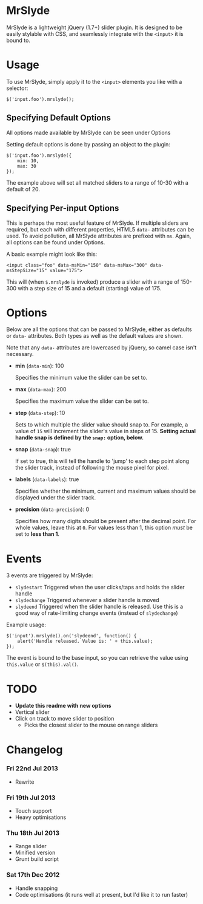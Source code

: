 # MrSlyde

MrSlyde is a lightweight jQuery (1.7+) slider plugin. It is designed to be easily stylable with CSS, and seamlessly integrate with the `<input>` it is bound to.

# Usage

To use MrSlyde, simply apply it to the `<input>` elements you like with a selector:

    $('input.foo').mrslyde();

## Specifying Default Options

All options made available by MrSlyde can be seen under Options

Setting default options is done by passing an object to the plugin:

	$('input.foo').mrslyde({
		min: 10,
		max: 30
	});

The example above will set all matched sliders to a range of 10-30 with a default of 20.

## Specifying Per-input Options

This is perhaps the most useful feature of MrSlyde. If multiple sliders are required, but each with different properties, HTML5 `data-` attributes can be used. To avoid pollution, all MrSlyde attributes are prefixed with `ms`. Again, all options can be found under Options.

A basic example might look like this:

	<input class="foo" data-msMin="150" data-msMax="300" data-msStepSize="15" value="175">

This will (when `$.mrslyde` is invoked) produce a slider with a range of 150-300 with a step size of 15 and a default (starting) value of 175.

# Options

Below are all the options that can be passed to MrSlyde, either as defaults or `data-` attributes. Both types as well as the default values are shown.

Note that any `data-` attributes are lowercased by jQuery, so camel case isn't necessary.

- **min** (`data-min`): 100

	Specifies the minimum value the slider can be set to.

- **max** (`data-max`): 200

	Specifies the maximum value the slider can be set to.

- **step** (`data-step`): 10

	Sets to which multiple the slider value should snap to. For example, a value of `15` will increment the slider's value in steps of 15. **Setting actual handle snap is defined by the `snap:` option, below.**

- **snap** (`data-snap`): true

	If set to true, this will tell the handle to 'jump' to each step point along the slider track, instead of following the mouse pixel for pixel.

- **labels** (`data-labels`): true

	Specifies whether the minimum, current and maximum values should be displayed under the slider track.

- **precision** (`data-precision`): 0

	Specifies how many digits should be present after the decimal point. For whole values, leave this at `0`. For values less than 1, this option _must_ be set to **less than 1**.

# Events

3 events are triggered by MrSlyde:

- `slydestart` Triggered when the user clicks/taps and holds the slider handle
- `slydechange` Triggered whenever a slider handle is moved
- `slydeend` Triggered when the slider handle is released. Use this is a good way of rate-limiting change events (instead of `slydechange`)

Example usage:

	$('input').mrslyde().on('slydeend', function() {
		alert('Handle released. Value is: ' + this.value);
	});

The event is bound to the base input, so you can retrieve the value using `this.value` or `$(this).val()`.

# TODO

- **Update this readme with new options**
- Vertical slider
- Click on track to move slider to position
	- Picks the closest slider to the mouse on range sliders

# Changelog

### Fri 22nd Jul 2013

- Rewrite

### Fri 19th Jul 2013

- Touch support
- Heavy optimisations

### Thu 18th Jul 2013

- Range slider
- Minified version
- Grunt build script

### Sat 17th Dec 2012

- Handle snapping
- Code optimisations (it runs well at present, but I'd like it to run faster)
